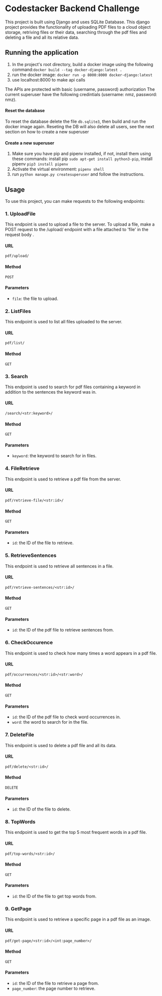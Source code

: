 

# Codestacker Backend Challenge

This project is built using Django and uses SQLite Database. This django project provides the functionality of uploading PDF files to a cloud object storage, retriving files or their data, searching through the pdf files and deleting a file and all its relative data.

## Running the application

1. In the project's root directory, build a docker image using the following command:`docker build --tag docker-django:latest .`
2. run the docker image: `docker run -p 8000:8000 docker-django:latest`
3. use localhost:8000 to make api calls

The APIs are protected with basic (username, password) authorization
The current superuser have the following credintials (username: nmz, password: nmz). 

#### Reset the database

To reset the database delete the file `db.sqlite3`, then build and run the docker image again.
Reseting the DB will also delete all users, see the next section on how to create a new superuser

#### Create a new superuser
1. Make sure you have pip and pipenv installed, if not, install them using these commands: install pip `sudo apt-get install python3-pip`, install pipenv `pip3 install pipenv`
2. Activate the virtual environment: `pipenv shell`
3. run `python manage.py createsuperuser` and follow the instructions.


## Usage

To use this project, you can make requests to the following endpoints:

### 1. UploadFile

This endpoint is used to upload a file to the server. To upload a file, make a POST request to the /upload/ endpoint with a file attached to 'file' in the request body .

#### URL

`pdf/upload/`

#### Method

`POST`

#### Parameters

- `file`: the file to upload.


### 2. ListFiles

This endpoint is used to list all files uploaded to the server.

#### URL

`pdf/list/`

#### Method

`GET`


### 3. Search

This endpoint is used to search for pdf files containing a keyword in addition to the sentences the keyword was in.

#### URL

`/search/<str:keyword>/`

#### Method

`GET`

#### Parameters

- `keyword`: the keyword to search for in files.


### 4. FileRetrieve

This endpoint is used to retrieve a pdf file from the server.

#### URL

`pdf/retrieve-file/<str:id>/`

#### Method

`GET`

#### Parameters

- `id`: the ID of the file to retrieve.

### 5. RetrieveSentences

This endpoint is used to retrieve all sentences in a file.

#### URL

`pdf/retrieve-sentences/<str:id>/`

#### Method

`GET`

#### Parameters

- `id`: the ID of the pdf file to retrieve sentences from.


### 6. CheckOccurence

This endpoint is used to check how many times a word appears in a pdf file.

#### URL

`pdf/occurrences/<str:id>/<str:word>/`

#### Method

`GET`

#### Parameters

- `id`: the ID of the pdf file to check word occurrences in.
- `word`: the word to search for in the file.


### 7. DeleteFile

This endpoint is used to delete a pdf file and all its data.

#### URL

`pdf/delete/<str:id>/`

#### Method

`DELETE`

#### Parameters

- `id`: the ID of the file to delete.


### 8. TopWords

This endpoint is used to get the top 5 most frequent words in a pdf file.

#### URL

`pdf/top-words/<str:id>/`

#### Method

`GET`

#### Parameters

- `id`: the ID of the file to get top words from.


### 9. GetPage

This endpoint is used to retrieve a specific page in a pdf file as an image.

#### URL

`pdf/get-page/<str:id>/<int:page_number>/`

#### Method

`GET`

#### Parameters

- `id`: the ID of the file to retrieve a page from.
- `page_number`: the page number to retrieve.


